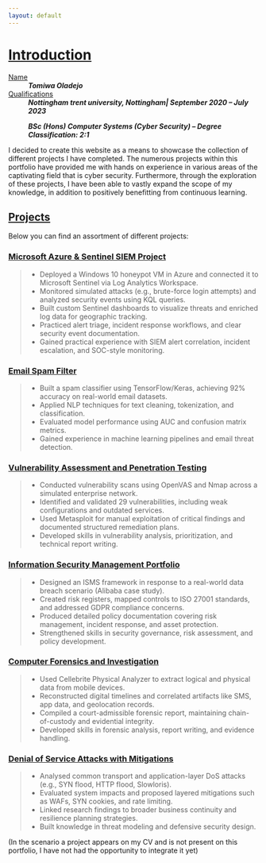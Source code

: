 ```yaml
---
layout: default
---
```

# <u>Introduction</u>

<dl>
<dt><u>Name</u></dt>
<dd><b style="font-style: italic;">Tomiwa Oladejo</b></dd>
<dt><u>Qualifications</u></dt>
<dd><b style="font-style: italic;">Nottingham trent university, Nottingham| September 2020 – July 2023 
  
  BSc (Hons) Computer Systems (Cyber Security) – Degree Classification: 2:1</b></dd>
</dl>

I decided to create this website as a means to showcase the collection of different projects I have completed. The numerous projects within this portfolio have provided me with hands on experience in various areas of the captivating field that is cyber security. Furthermore, through the exploration of these projects, I have been able to vastly expand the scope of my knowledge, in addition to positively benefitting from continuous learning. 

## <u>Projects</u>
Below you can find an assortment of different projects:

### [Microsoft Azure & Sentinel SIEM Project](./Microsoft-Azure-&-Sentinel-SIEM-Project.html)

> *   Deployed a Windows 10 honeypot VM in Azure and connected it to Microsoft Sentinel via Log Analytics Workspace.
> *   Monitored simulated attacks (e.g., brute-force login attempts) and analyzed security events using KQL queries.
> *   Built custom Sentinel dashboards to visualize threats and enriched log data for geographic tracking.
> *   Practiced alert triage, incident response workflows, and clear security event documentation.
> *   Gained practical experience with SIEM alert correlation, incident escalation, and SOC-style monitoring.

### [Email Spam Filter](./Email-Spam-Filter.html)

> *   Built a spam classifier using TensorFlow/Keras, achieving 92% accuracy on real-world email datasets.
> *   Applied NLP techniques for text cleaning, tokenization, and classification.
> *   Evaluated model performance using AUC and confusion matrix metrics.
> *   Gained experience in machine learning pipelines and email threat detection.

### [Vulnerability Assessment and Penetration Testing](./Vulnerability-Assessment-and-Penetration-Testing.html)

> *   Conducted vulnerability scans using OpenVAS and Nmap across a simulated enterprise network.
> *   Identified and validated 29 vulnerabilities, including weak configurations and outdated services.
> *   Used Metasploit for manual exploitation of critical findings and documented structured remediation plans.
> *   Developed skills in vulnerability analysis, prioritization, and technical report writing.

### [Information Security Management Portfolio](./Information-Security-Portfolio.html)

> *   Designed an ISMS framework in response to a real-world data breach scenario (Alibaba case study).
> *   Created risk registers, mapped controls to ISO 27001 standards, and addressed GDPR compliance concerns.
> *   Produced detailed policy documentation covering risk management, incident response, and asset protection.
> *   Strengthened skills in security governance, risk assessment, and policy development.

### [Computer Forensics and Investigation](./Computer-Forensics-and-Investigation.html)

> *   Used Cellebrite Physical Analyzer to extract logical and physical data from mobile devices.
> *   Reconstructed digital timelines and correlated artifacts like SMS, app data, and geolocation records.
> *   Compiled a court-admissible forensic report, maintaining chain-of-custody and evidential integrity.
> *   Developed skills in forensic analysis, report writing, and evidence handling.

### [Denial of Service Attacks with Mitigations](./Denial-of-Service-Attacks-with-Mitigations.html)

> *   Analysed common transport and application-layer DoS attacks (e.g., SYN flood, HTTP flood, Slowloris).
> *   Evaluated system impacts and proposed layered mitigations such as WAFs, SYN cookies, and rate limiting.
> *   Linked research findings to broader business continuity and resilience planning strategies.
> *   Built knowledge in threat modeling and defensive security design.

(In the scenario a project appears on my CV and is not present on this portfolio, I have not had the opportunity to integrate it yet)
